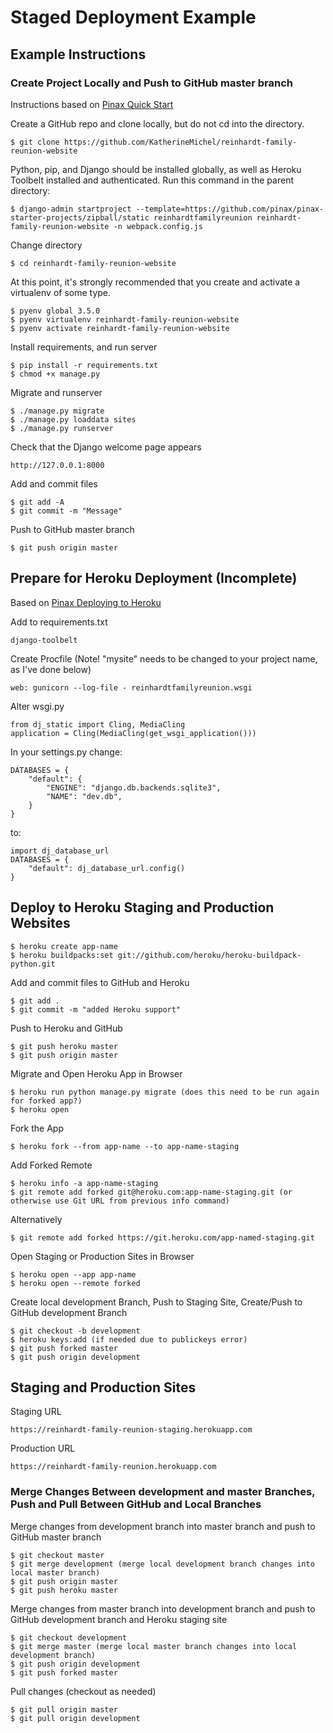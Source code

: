 # Staged Deployment Example

## Example Instructions

### Create Project Locally and Push to GitHub master branch

Instructions based on [Pinax Quick Start](http://pinaxproject.com/pinax/quick_start)

Create a GitHub repo and clone locally, but do not cd into the directory. 

    $ git clone https://github.com/KatherineMichel/reinhardt-family-reunion-website

Python, pip, and Django should be installed globally, as well as Heroku Toolbelt installed and authenticated. Run this command in the parent directory:

    $ django-admin startproject --template=https://github.com/pinax/pinax-starter-projects/zipball/static reinhardtfamilyreunion reinhardt-family-reunion-website -n webpack.config.js

Change directory

    $ cd reinhardt-family-reunion-website

At this point, it's strongly recommended that you create and activate a virtualenv of some type. 

    $ pyenv global 3.5.0
    $ pyenv virtualenv reinhardt-family-reunion-website
    $ pyenv activate reinhardt-family-reunion-website

Install requirements, and run server 

    $ pip install -r requirements.txt
    $ chmod +x manage.py

Migrate and runserver

    $ ./manage.py migrate
    $ ./manage.py loaddata sites
    $ ./manage.py runserver
    
Check that the Django welcome page appears

    http://127.0.0.1:8000

Add and commit files

    $ git add -A
    $ git commit -m "Message"

Push to GitHub master branch

    $ git push origin master

## Prepare for Heroku Deployment (Incomplete)

Based on [Pinax Deploying to Heroku](http://pinaxproject.com/pinax/how-tos/deploy-to-heroku)

Add to requirements.txt

    django-toolbelt

Create Procfile (Note! "mysite" needs to be changed to your project name, as I've done below)

    web: gunicorn --log-file - reinhardtfamilyreunion.wsgi

Alter wsgi.py

    from dj_static import Cling, MediaCling
    application = Cling(MediaCling(get_wsgi_application()))


In your settings.py change:

    DATABASES = {
        "default": {
            "ENGINE": "django.db.backends.sqlite3",
            "NAME": "dev.db",
        }
    }

to:

    import dj_database_url
    DATABASES = {
        "default": dj_database_url.config()
    }

## Deploy to Heroku Staging and Production Websites

    $ heroku create app-name
    $ heroku buildpacks:set git://github.com/heroku/heroku-buildpack-python.git

Add and commit files to GitHub and Heroku

    $ git add .
    $ git commit -m "added Heroku support"

Push to Heroku and GitHub

    $ git push heroku master
    $ git push origin master

Migrate and Open Heroku App in Browser

    $ heroku run python manage.py migrate (does this need to be run again for forked app?)
    $ heroku open 

Fork the App

    $ heroku fork --from app-name --to app-name-staging

Add Forked Remote

    $ heroku info -a app-name-staging
    $ git remote add forked git@heroku.com:app-name-staging.git (or otherwise use Git URL from previous info command)

Alternatively 

    $ git remote add forked https://git.heroku.com/app-named-staging.git

Open Staging or Production Sites in Browser

    $ heroku open --app app-name
    $ heroku open --remote forked

Create local development Branch, Push to Staging Site, Create/Push to GitHub development Branch

    $ git checkout -b development 
    $ heroku keys:add (if needed due to publickeys error)
    $ git push forked master
    $ git push origin development

## Staging and Production Sites

Staging URL

    https://reinhardt-family-reunion-staging.herokuapp.com

Production URL

    https://reinhardt-family-reunion.herokuapp.com

### Merge Changes Between development and master Branches, Push and Pull Between GitHub and Local Branches

Merge changes from development branch into master branch and push to GitHub master branch

    $ git checkout master
    $ git merge development (merge local development branch changes into local master branch)
    $ git push origin master
    $ git push heroku master

Merge changes from master branch into development branch and push to GitHub development branch and Heroku staging site

    $ git checkout development
    $ git merge master (merge local master branch changes into local development branch)
    $ git push origin development
    $ git push forked master

Pull changes (checkout as needed)

    $ git pull origin master
    $ git pull origin development
